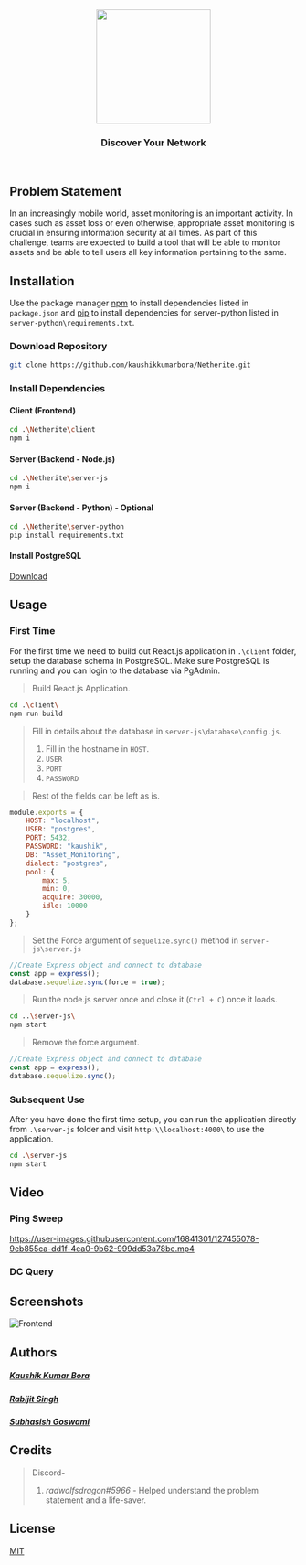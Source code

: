 <div align="center" class="row">
  <img src="https://i.imgur.com/94ryGD9.png" width="200"/>
</div>
<h3 align="center">Discover Your Network</h3>
<br>

## Problem Statement

In an increasingly mobile world, asset monitoring is an important activity. In cases such as asset loss or even otherwise, appropriate asset monitoring is crucial in ensuring information security at all times. As part of this challenge, teams are expected to build a tool that will be able to monitor assets and be able to tell users all key information pertaining to the same.

## Installation

Use the package manager [npm](https://nodejs.org/en/download/) to install dependencies listed in `package.json` and [pip]() to install dependencies for server-python listed in `server-python\requirements.txt`.

### Download Repository
```bash
git clone https://github.com/kaushikkumarbora/Netherite.git
```
### Install Dependencies
#### Client (Frontend)
```bash
cd .\Netherite\client
npm i
```
#### Server (Backend - Node.js)
```bash
cd .\Netherite\server-js
npm i
```
#### Server (Backend - Python) - Optional
```bash
cd .\Netherite\server-python
pip install requirements.txt
```
#### Install PostgreSQL
[Download](https://www.postgresql.org/download/)

## Usage

### First Time
For the first time we need to build out React.js application in `.\client` folder, setup the database schema in PostgreSQL. Make sure PostgreSQL is running and you can login to the database via PgAdmin.

> Build React.js Application.
```bash
cd .\client\
npm run build
```

>Fill in details about the database in `server-js\database\config.js`.
> 1. Fill in the hostname in `HOST`.
> 2. `USER`
> 3. `PORT`
> 4. `PASSWORD`

> Rest of the fields can be left as is.
```javascript
module.exports = {
    HOST: "localhost",
    USER: "postgres",
    PORT: 5432,
    PASSWORD: "kaushik",
    DB: "Asset_Monitoring",
    dialect: "postgres",
    pool: {
        max: 5,
        min: 0,
        acquire: 30000,
        idle: 10000
    }
};
```
> Set the Force argument of `sequelize.sync()` method in `server-js\server.js`
```javascript
//Create Express object and connect to database
const app = express();
database.sequelize.sync(force = true);
```
> Run the node.js server once and close it (`Ctrl + C`) once it loads.
```bash
cd ..\server-js\
npm start
```
> Remove the force argument.
```javascript
//Create Express object and connect to database
const app = express();
database.sequelize.sync();
```
### Subsequent Use
After you have done the first time setup, you can run the application directly from `.\server-js` folder and visit `http:\\localhost:4000\` to use the application.
```bash
cd .\server-js
npm start
```
## Video
### Ping Sweep
https://user-images.githubusercontent.com/16841301/127455078-9eb855ca-dd1f-4ea0-9b62-999dd53a78be.mp4
### DC Query
## Screenshots
![Frontend](https://user-images.githubusercontent.com/16841301/127456189-fd372cc7-0ab5-4204-b601-7f360fec59fd.png)


## Authors

##### [Kaushik Kumar Bora](https://github.com/kaushikkumarbora)
##### [Rabijit Singh](https://github.com/rabijitsingh)
##### [Subhasish Goswami](https://github.com/subhasishgoswami)


## Credits
> Discord-
> 1. *radwolfsdragon#5966* - Helped understand the problem statement and a life-saver.


## License
[MIT](https://choosealicense.com/licenses/mit/)
